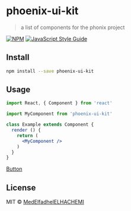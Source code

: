 # phoenix-ui-kit

> a list of components for the phonix project

[![NPM](https://img.shields.io/npm/v/phoenix-ui-kit.svg)](https://www.npmjs.com/package/phoenix-ui-kit) [![JavaScript Style Guide](https://img.shields.io/badge/code_style-standard-brightgreen.svg)](https://standardjs.com)

## Install

```bash
npm install --save phoenix-ui-kit
```

## Usage

```jsx
import React, { Component } from 'react'

import MyComponent from 'phoenix-ui-kit'

class Example extends Component {
  render () {
    return (
      <MyComponent />
    )
  }
}
```

[Button](./src/Button/index.js)

## License

MIT © [MedElfadhelELHACHEMI](https://github.com/MedElfadhelELHACHEMI)
